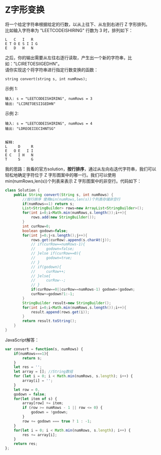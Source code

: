# Z字形变换
将一个给定字符串根据给定的行数，以从上往下、从左到右进行 Z 字形排列。  
比如输入字符串为 "LEETCODEISHIRING" 行数为 3 时，排列如下：

    L   C   I   R
    E T O E S I I G
    E   D   H   N

之后，你的输出需要从左往右逐行读取，产生出一个新的字符串，比如："LCIRETOESIIGEDHN"。  
请你实现这个将字符串进行指定行数变换的函数：

    string convert(string s, int numRows);

示例 1:

    输入: s = "LEETCODEISHIRING", numRows = 3  
    输出: "LCIRETOESIIGEDHN"

示例 2:

    输入: s = "LEETCODEISHIRING", numRows = 4  
    输出: "LDREOEIIECIHNTSG"  


    解释: 
    L     D     R  
    E   O E   I I  
    E C   I H   N  
    T     S     G 
 
我的思路：我看的官方solution，**按行排序**，通过从左向右迭代字符串，我们可以轻松地确定字符位于 Z 字形图案中的哪一行。我们可以使用min(numRows,len(s))个列表来表示 Z 字形图案中的非空行。代码如下：
```java
class Solution {
    public String convert(String s, int numRows) {
        //按行排序 使用min(numRows,len(s))个列表存储非空行
        if(numRows==1) return s;
        List<StringBuilder> rows=new ArrayList<StringBuilder>();
        for(int i=0;i<Math.min(numRows,s.length());i++){
            rows.add(new StringBuilder());
        }
        int curRow=0;
        boolean godown=false;
        for(int j=0;j<s.length();j++){
            rows.get(curRow).append(s.charAt(j));
            // if(curRow==numRows-1){
            //     godown=false;
            // }else if(curRow==0){
            //     godown=true;
            // }
            // if(godown){
            //     curRow++;
            // }else{
            //     curRow--;
            // }
            if(curRow==0||curRow==numRows-1) godown=!godown;
            curRow+=godown?1:-1;
        }
        StringBuilder result=new StringBuilder();
        for(int i=0;i<Math.min(numRows,s.length());i++){
            result.append(rows.get(i));
        }
        return result.toString();
    }
}
```
JavaScript解答：
```javascript
var convert = function(s, numRows) {
    if(numRows===1){
        return s;
    }
    let res = '';
    let array = []; //String数组
    for (let i = 0; i < Math.min(numRows, s.length); i++) {
        array[i] = '';
    }
    let row = 0,
    godown = false;
    for(let item of s) {
        array[row] += item;
        if (row >= numRows - 1 || row <= 0) {
            godown = !godown;
        }
        row += godown === true ? 1 : -1;
    }
    for(let i = 0; i < Math.min(numRows, s.length); i++) {
        res += array[i];
    }
    return res;
};
```